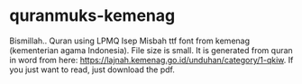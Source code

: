 # quranmuks-kemenag
Bismillah..
Quran using LPMQ Isep Misbah ttf font from kemenag (kementerian agama Indonesia).
File size is small. It is generated from quran in word from here:
https://lajnah.kemenag.go.id/unduhan/category/1-qkiw. If you just want to read, just download the pdf.
